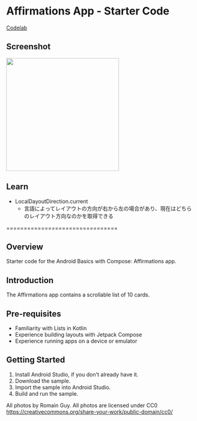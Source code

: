 # Affirmations App - Starter Code
[Codelab](https://developer.android.com/codelabs/basic-android-kotlin-compose-training-add-scrollable-list?hl=ja&continue=https://developer.android.com/courses/pathways/android-basics-compose-unit-3-pathway-2?hl%3Dja%23codelab-https://developer.android.com/codelabs/basic-android-kotlin-compose-training-add-scrollable-list#3)

## Screenshot
<img src="https://github.com/user-attachments/assets/6180ebab-b6aa-4cf1-a5b7-c385ad6e0c48" width="300">

## Learn
- LocalDayoutDirection.current
  - 言語によってレイアウトの方向が右から左の場合があり、現在はどちらのレイアウト方向なのかを取得できる

================================

## Overview
Starter code for the Android Basics with Compose: Affirmations app.


Introduction
------------
The Affirmations app contains a scrollable list of 10 cards.


Pre-requisites
--------------
* Familiarity with Lists in Kotlin
* Experience building layouts with Jetpack Compose
* Experience running apps on a device or emulator


Getting Started
---------------
1. Install Android Studio, if you don't already have it.
2. Download the sample.
3. Import the sample into Android Studio.
4. Build and run the sample.

All photos by Romain Guy. All photos are licensed under CC0 https://creativecommons.org/share-your-work/public-domain/cc0/

